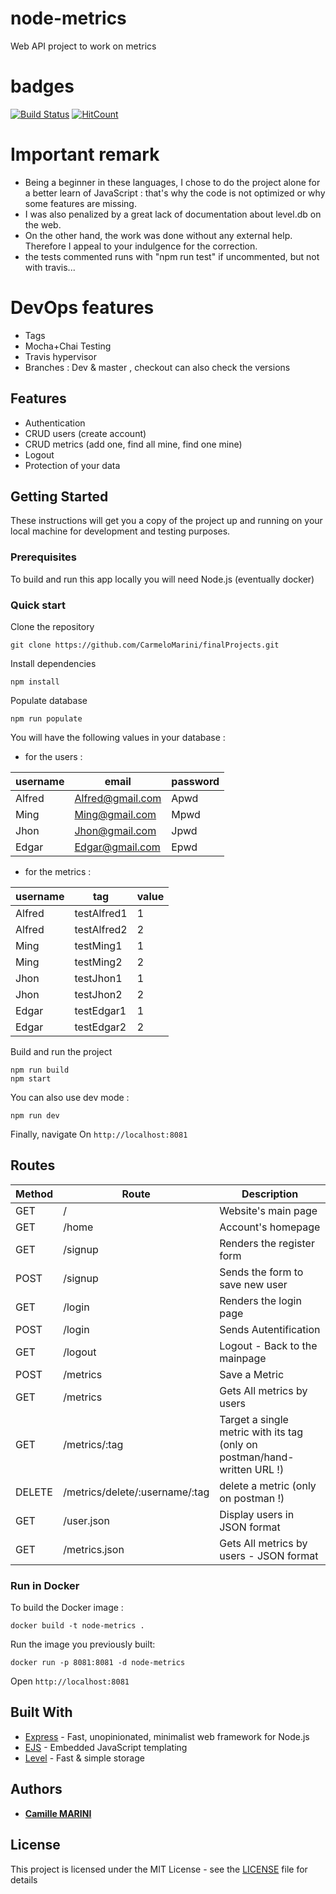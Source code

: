 # node-metrics
Web API project to work on metrics
# badges
[![Build Status](https://travis-ci.com/CarmeloMarini/finalProjects.svg?branch=master)](https://travis-ci.com/CarmeloMarini/finalProjects) 
[![HitCount](http://hits.dwyl.io/CarmeloMarini/finalProjects.svg)](http://hits.dwyl.io/CarmeloMarini/finalProjects)

# Important remark
- Being a beginner in these languages, I chose to do the project alone for a better learn of JavaScript : that's why the code is not optimized or why some features are missing. 
- I was also penalized by a great lack of documentation about level.db on the web.
- On the other hand, the work was done without any external help. Therefore I appeal to your indulgence for the correction.
- the tests commented runs with "npm run test" if uncommented, but not with travis...

# DevOps features 
- Tags 
- Mocha+Chai Testing 
- Travis hypervisor
- Branches : Dev & master , checkout can also check the versions 

## Features 

  * Authentication
  * CRUD users (create account)
  * CRUD metrics (add one, find all mine, find one mine)
  * Logout
  * Protection of your data

## Getting Started

These instructions will get you a copy of the project up and running on your local machine for development and testing purposes.

### Prerequisites

To build and run this app locally you will need Node.js (eventually docker)

### Quick start

Clone the repository
```console
git clone https://github.com/CarmeloMarini/finalProjects.git
```

Install dependencies
```console
npm install
```

Populate database
```console
npm run populate
```

You will have the following values in your database  :

- for the users :

| username | email | password |
| - | - | - |
| Alfred | Alfred@gmail.com | Apwd |
| Ming | Ming@gmail.com | Mpwd |
| Jhon | Jhon@gmail.com | Jpwd |
| Edgar | Edgar@gmail.com | Epwd |


- for the metrics :

| username | tag | value |
| - | - | - |
| Alfred | testAlfred1 | 1 |
| Alfred | testAlfred2 | 2 |
| Ming | testMing1 | 1 |
| Ming | testMing2 | 2 |
| Jhon | testJhon1 | 1 |
| Jhon | testJhon2 | 2 |
| Edgar | testEdgar1 | 1 |
| Edgar | testEdgar2 | 2 |

Build and run the project
```console
npm run build
npm start
```

You can also use dev mode :
```console
npm run dev
```

Finally, navigate On `http://localhost:8081` 

## Routes

| Method | Route | Description |
| - | - | - |
| GET | / | Website's main page |
| GET | /home | Account's homepage |
| GET | /signup | Renders the register form |
| POST | /signup | Sends the form to save new user |
| GET | /login | Renders the login page |
| POST | /login | Sends Autentification |
| GET | /logout | Logout - Back to the mainpage |
| POST | /metrics | Save a Metric |
| GET | /metrics | Gets All metrics by users |
| GET | /metrics/:tag | Target a single metric with its tag (only on postman/hand-written URL !) |
| DELETE | /metrics/delete/:username/:tag | delete a metric (only on postman !)|
| GET | /user.json | Display users in JSON format |
| GET | /metrics.json | Gets All metrics by users - JSON format |




### Run in Docker

To build the Docker image :
```console
docker build -t node-metrics .
```

Run the image you previously built:
```console
docker run -p 8081:8081 -d node-metrics
```

Open `http://localhost:8081` 





## Built With

* [Express](https://expressjs.com/) - Fast, unopinionated, minimalist web framework for Node.js
* [EJS](https://ejs.co/) - Embedded JavaScript templating
* [Level](https://github.com/Level/level) - Fast & simple storage

## Authors

* [**Camille MARINI**](https://github.com/CarmeloMarini)

## License

This project is licensed under the MIT License - see the [LICENSE](LICENSE) file for details


